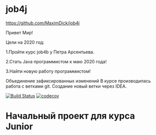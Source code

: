 ﻿# job4j
https://github.com/MaximDick/job4j

Привет Мир!

Цели на 2020 год:

1.Пройти  курс job4b у Петра Арсентьева.

2.Стать Java программистом к маю 2020 года!

3.Найти  новую работу программистом!

Объединение зафиксированных изменений
В курсе производилась работа с ветками git.
Создание новый ветки через IDEA.

[![Build Status](https://travis-ci.org/MaximDick/job4j.svg?branch=master)](https://travis-ci.org/MaximDick/job4j)
[![codecov](https://codecov.io/gh/MaximDick/job4j/branch/master/graph/badge.svg)](https://codecov.io/gh/MaximDick/job4j)



# Начальный проект для курса Junior



